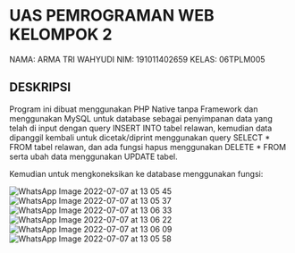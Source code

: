 # UAS PEMROGRAMAN WEB KELOMPOK 2
NAMA: ARMA TRI WAHYUDI
NIM: 191011402659
KELAS: 06TPLM005

## DESKRIPSI
Program ini dibuat menggunakan PHP Native tanpa Framework dan menggunakan MySQL untuk database sebagai penyimpanan data yang telah di input dengan query INSERT INTO tabel relawan,
kemudian data dipanggil kembali untuk dicetak/diprint menggunakan query SELECT * FROM tabel relawan, dan ada fungsi hapus menggunakan DELETE * FROM serta ubah data menggunakan UPDATE tabel.

Kemudian untuk mengkoneksikan ke database menggunakan fungsi:
<?php
$servername = "localhost";
$database = "uas";
$username = "root";
$password = "";
$db = mysqli_connect($servername, $username, $password, $database);
if (!$db) {
    die("Koneksi Gagal: " . mysqli_connect_error());
}
echo "Koneksi Berhasil";
mysqli_close($db);
?>

![WhatsApp Image 2022-07-07 at 13 05 45](https://user-images.githubusercontent.com/96682868/177727625-f91f825b-f834-4cad-93ca-c7d62c555de6.jpeg)
![WhatsApp Image 2022-07-07 at 13 05 37](https://user-images.githubusercontent.com/96682868/177727634-bafc09d2-80df-445c-8150-b0e33c36388a.jpeg)
![WhatsApp Image 2022-07-07 at 13 06 33](https://user-images.githubusercontent.com/96682868/177727635-6353cfb3-c3e9-4583-8128-a457971376ff.jpeg)
![WhatsApp Image 2022-07-07 at 13 06 22](https://user-images.githubusercontent.com/96682868/177727639-54e7ff5b-d02a-403e-b999-874e906ac571.jpeg)
![WhatsApp Image 2022-07-07 at 13 06 09](https://user-images.githubusercontent.com/96682868/177727640-50c8786c-5652-4e50-988a-2d1381569b88.jpeg)
![WhatsApp Image 2022-07-07 at 13 05 58](https://user-images.githubusercontent.com/96682868/177727643-d320df5c-a0ef-4e5a-a965-ff33495f2748.jpeg)
